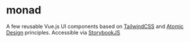 # monad
A few reusable Vue.js UI components based on [TailwindCSS](https://tailwindcss.com/) and [Atomic Design](https://bradfrost.com/blog/post/atomic-web-design/) principles. Accessible via [StorybookJS](https://storybook.js.org/)
